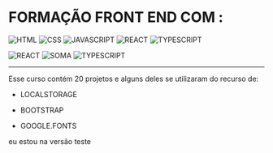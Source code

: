 
# FORMAÇÃO FRONT END COM :


![HTML](https://img.icons8.com/?size=50&id=20909&format=png&color=000000)  ![CSS](https://img.icons8.com/?size=50&id=dCYsdaPjKoC8&format=png&color=000000)  ![JAVASCRIPT](https://img.icons8.com/?size=50&id=PXTY4q2Sq2lG&format=png&color=000000)  ![REACT](https://img.icons8.com/?size=50&id=wPohyHO_qO1a&format=png&color=000000)  ![TYPESCRIPT ](https://img.icons8.com/?size=50&id=Xf1sHBmY73hA&format=png&color=000000)
  
 
![REACT](https://img.icons8.com/?size=50&id=wPohyHO_qO1a&format=png&color=000000) ![SOMA ](https://img.icons8.com/?size=30&id=Vm6fWNiGKIpH&format=png&color=000000)  ![TYPESCRIPT ](https://img.icons8.com/?size=50&id=Xf1sHBmY73hA&format=png&color=000000)  


---
Esse curso contém 20 projetos e alguns deles se utilizaram do recurso de:

* LOCALSTORAGE

* BOOTSTRAP 

* GOOGLE.FONTS


eu estou na versão teste